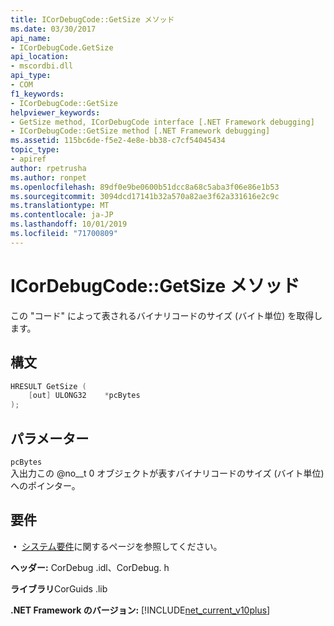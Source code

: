 ```yaml
---
title: ICorDebugCode::GetSize メソッド
ms.date: 03/30/2017
api_name:
- ICorDebugCode.GetSize
api_location:
- mscordbi.dll
api_type:
- COM
f1_keywords:
- ICorDebugCode::GetSize
helpviewer_keywords:
- GetSize method, ICorDebugCode interface [.NET Framework debugging]
- ICorDebugCode::GetSize method [.NET Framework debugging]
ms.assetid: 115bc6de-f5e2-4e8e-bb38-c7cf54045434
topic_type:
- apiref
author: rpetrusha
ms.author: ronpet
ms.openlocfilehash: 89df0e9be0600b51dcc8a68c5aba3f06e86e1b53
ms.sourcegitcommit: 3094dcd17141b32a570a82ae3f62a331616e2c9c
ms.translationtype: MT
ms.contentlocale: ja-JP
ms.lasthandoff: 10/01/2019
ms.locfileid: "71700809"
---
```

# <a name="icordebugcodegetsize-method"></a>ICorDebugCode::GetSize メソッド

この "コード" によって表されるバイナリコードのサイズ (バイト単位) を取得します。

## <a name="syntax"></a>構文

```cpp
HRESULT GetSize (
    [out] ULONG32    *pcBytes
);
```

## <a name="parameters"></a>パラメーター

 `pcBytes`  
 入出力この @no__t 0 オブジェクトが表すバイナリコードのサイズ (バイト単位) へのポインター。

## <a name="requirements"></a>要件

 **・** [システム要件](../../get-started/system-requirements.md)に関するページを参照してください。

 **ヘッダー:** CorDebug .idl、CorDebug. h

 **ライブラリ**CorGuids .lib

 **.NET Framework のバージョン:** [!INCLUDE[net_current_v10plus](../../../../includes/net-current-v10plus-md.md)]
 

